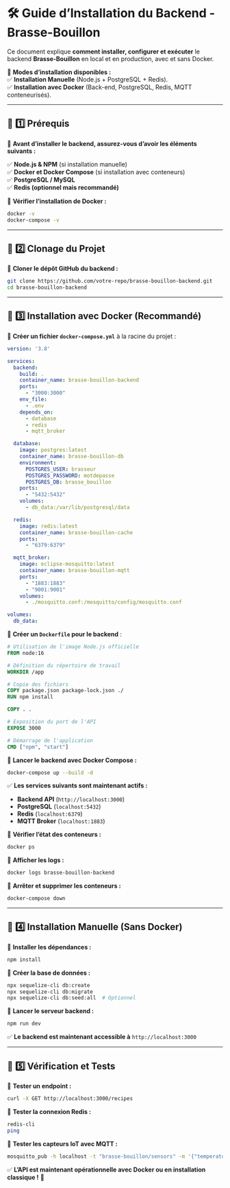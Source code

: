 # 🛠️ **Guide d’Installation du Backend - Brasse-Bouillon**  

Ce document explique **comment installer, configurer et exécuter** le backend **Brasse-Bouillon** en local et en production, avec et sans Docker.  

📌 **Modes d’installation disponibles :**  
✅ **Installation Manuelle** (Node.js + PostgreSQL + Redis).  
✅ **Installation avec Docker** (Back-end, PostgreSQL, Redis, MQTT conteneurisés).  

---

## **📌 1️⃣ Prérequis**

📌 **Avant d’installer le backend, assurez-vous d’avoir les éléments suivants :**  

✅ **Node.js & NPM** (si installation manuelle)  
✅ **Docker et Docker Compose** (si installation avec conteneurs)  
✅ **PostgreSQL / MySQL**  
✅ **Redis (optionnel mais recommandé)**  

📌 **Vérifier l’installation de Docker :**  

```bash
docker -v
docker-compose -v
```

---

## **📌 2️⃣ Clonage du Projet**

📌 **Cloner le dépôt GitHub du backend :**  

```bash
git clone https://github.com/votre-repo/brasse-bouillon-backend.git
cd brasse-bouillon-backend
```

---

## **📌 3️⃣ Installation avec Docker (Recommandé)**

📌 **Créer un fichier `docker-compose.yml`** à la racine du projet :  

```yaml
version: '3.8'

services:
  backend:
    build: .
    container_name: brasse-bouillon-backend
    ports:
      - "3000:3000"
    env_file:
      - .env
    depends_on:
      - database
      - redis
      - mqtt_broker

  database:
    image: postgres:latest
    container_name: brasse-bouillon-db
    environment:
      POSTGRES_USER: brasseur
      POSTGRES_PASSWORD: motdepasse
      POSTGRES_DB: brasse_bouillon
    ports:
      - "5432:5432"
    volumes:
      - db_data:/var/lib/postgresql/data

  redis:
    image: redis:latest
    container_name: brasse-bouillon-cache
    ports:
      - "6379:6379"

  mqtt_broker:
    image: eclipse-mosquitto:latest
    container_name: brasse-bouillon-mqtt
    ports:
      - "1883:1883"
      - "9001:9001"
    volumes:
      - ./mosquitto.conf:/mosquitto/config/mosquitto.conf

volumes:
  db_data:
```

📌 **Créer un `Dockerfile` pour le backend** :  

```dockerfile
# Utilisation de l'image Node.js officielle
FROM node:16

# Définition du répertoire de travail
WORKDIR /app

# Copie des fichiers
COPY package.json package-lock.json ./
RUN npm install

COPY . .

# Exposition du port de l'API
EXPOSE 3000

# Démarrage de l'application
CMD ["npm", "start"]
```

📌 **Lancer le backend avec Docker Compose :**  

```bash
docker-compose up --build -d
```

✅ **Les services suivants sont maintenant actifs :**  

- **Backend API** (`http://localhost:3000`)  
- **PostgreSQL** (`localhost:5432`)  
- **Redis** (`localhost:6379`)  
- **MQTT Broker** (`localhost:1883`)  

📌 **Vérifier l’état des conteneurs :**  

```bash
docker ps
```

📌 **Afficher les logs :**  

```bash
docker logs brasse-bouillon-backend
```

📌 **Arrêter et supprimer les conteneurs :**  

```bash
docker-compose down
```

---

## **📌 4️⃣ Installation Manuelle (Sans Docker)**

📌 **Installer les dépendances :**  

```bash
npm install
```

📌 **Créer la base de données :**  

```bash
npx sequelize-cli db:create
npx sequelize-cli db:migrate
npx sequelize-cli db:seed:all  # Optionnel
```

📌 **Lancer le serveur backend :**  

```bash
npm run dev
```

✅ **Le backend est maintenant accessible à** `http://localhost:3000`  

---

## **📌 5️⃣ Vérification et Tests**

📌 **Tester un endpoint :**  

```bash
curl -X GET http://localhost:3000/recipes
```

📌 **Tester la connexion Redis :**  

```bash
redis-cli
ping
```

📌 **Tester les capteurs IoT avec MQTT :**  

```bash
mosquitto_pub -h localhost -t "brasse-bouillon/sensors" -m '{"temperature":22.5}'
```

✅ **L’API est maintenant opérationnelle avec Docker ou en installation classique !** 🎉  
